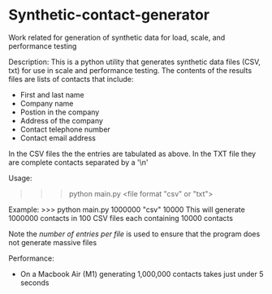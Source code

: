 # Synthetic-contact-generator
Work related for generation of synthetic data for load, scale, and performance testing

Description:
This is a python utility that generates synthetic data files (CSV, txt) for use in scale and performance testing.
The contents of the results files are lists of contacts that include:
- First and last name
- Company name
- Postion in the company
- Address of the company
- Contact telephone number
- Contact email address

In the CSV files the the entries are tabulated as above.
In the TXT file they are complete contacts separated by a '\n'

Usage:
>>>python main.py <number of entries required> <file format "csv" or "txt"> <number of entries per file>
  
Example: >>> python main.py 1000000 "csv" 10000
  This will generate 1000000 contacts in 100 CSV files each containing 10000 contacts
  
Note the _number of entries per file_ is used to ensure that the program does not generate massive files
  
  Performance:
  - On a Macbook Air (M1) generating 1,000,000 contacts takes just under 5 seconds
